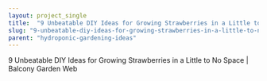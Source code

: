 ```yaml
---
layout: project_single
title:  "9 Unbeatable DIY Ideas for Growing Strawberries in a Little to No Space"
slug: "9-unbeatable-diy-ideas-for-growing-strawberries-in-a-little-to-no-space"
parent: "hydroponic-gardening-ideas"
---
```

9 Unbeatable DIY Ideas for Growing Strawberries in a Little to No Space | Balcony Garden Web
